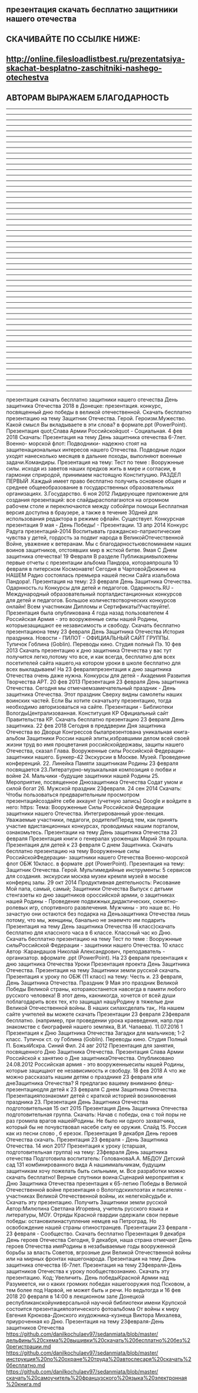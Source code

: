 презентация скачать бесплатно защитники нашего отечества
--------------------------------------------------
СКАЧИВАЙТЕ ПО ССЫЛКЕ НИЖЕ:
--------------------------------------------------
http://online.filesloadlistbest.ru/prezentatsiya-skachat-besplatno-zaschitniki-nashego-otechestva
--------------------------------------------------
АВТОРАМ ВЫРАЖАЕМ БЛАГОДАРНОСТЬ
--------------------------------------------------
--------------------------------------------------
--------------------------------------------------
--------------------------------------------------
--------------------------------------------------
--------------------------------------------------
--------------------------------------------------
--------------------------------------------------
--------------------------------------------------
--------------------------------------------------
--------------------------------------------------
--------------------------------------------------
--------------------------------------------------
--------------------------------------------------
--------------------------------------------------
--------------------------------------------------
--------------------------------------------------
--------------------------------------------------
--------------------------------------------------
--------------------------------------------------
--------------------------------------------------
--------------------------------------------------
--------------------------------------------------
--------------------------------------------------
--------------------------------------------------
--------------------------------------------------
--------------------------------------------------
--------------------------------------------------
--------------------------------------------------
--------------------------------------------------
--------------------------------------------------
--------------------------------------------------
--------------------------------------------------
--------------------------------------------------
--------------------------------------------------
--------------------------------------------------
--------------------------------------------------
--------------------------------------------------
--------------------------------------------------
--------------------------------------------------
--------------------------------------------------
--------------------------------------------------
--------------------------------------------------
--------------------------------------------------
--------------------------------------------------
--------------------------------------------------
--------------------------------------------------
--------------------------------------------------
--------------------------------------------------
--------------------------------------------------
--------------------------------------------------
--------------------------------------------------
--------------------------------------------------
презентация скачать бесплатно защитники нашего отечества День защитника Отечества 2018 в Донецке: презентация. конкурс, посвященный дню победы в великой отечественной. Скачать бесплатно презентацию на тему Защитник Отечества.  Герой. Героизм.Мужество. Какой смысл Вы вкладываете в эти слова? в формате.ppt (PowerPoint). Презентация quot;Слава Армии Российскойquot - Социальная. 4 фев 2018  Cкачать: Презентация на тему День защитника отечества 6-7лет. Военно- морской флот: Подводники- надежно стоят на защитенациональных интересов нашего Отечества. Подводные лодки уходят нанесколько месяцев в дальние походы, выполняют военные задачи.Командиры. Презентация на тему: Тест по теме : Вооружнные силы. исходя из заветов наших предков жить в мире и согласии, в гармонии сприродой, принимаем настоящую Конституцию. РАЗДЕЛ ПЕРВЫЙ .Каждый имеет право бесплатно получить основное общее и среднее общееобразование в государственных образовательных организациях. 3.Государство. 6 ноя 2012  Лидирующее приложение для создания презентаций: все слайдырасполагаются на огромном рабочем столе и переключаются между собойпри помощи  Бесплатная версия доступна в браузере, а также в течение 30дней для использования редактора в режиме офлайн. Существует. Конкурсная презентация 9 мая - День Победы! - Презентации. 13 апр 2014  Конкурс Радуга презентаций-2014  Воспитывать гражданско-патриотические чувства у детей, гордость за подвиг народа в ВеликойОтечественной Войне, уважение к ветеранам.  Мы с благодарностьювспоминаем наших воинов  защитников, отстоявших мир в жсткой битве. 9мая
С Днем защитника отечества! 19 Февраля  В разделе Публикациивыложены первые отчеты с презентации альбома Пандора, котораяпрошла 10 февраля в питерском Космонавте!  Сегодня в ЧартовойДюжине на НАШЕМ Радио состоялась премьера нашей песни Сайга изальбома Пандора!. Презентация на тему: 23 февраля День Защитника Отечества. Одарнность.ru Конкурсы для детей и педагогов. Одарнность.RU - Международный образовательный порталдистанционных конкурсов для детей и педагогов. Большое количествотворческих конкурсов онлайн! Всем участникам Дипломы и Сертификаты!Участвуйте!. Презентация была опубликована 4 года назад пользователем  4 Российская Армия - это вооруженные силы нашей Родины, которыезащищают ее независимость и свободу.  Скачать бесплатно презентациюна тему 23 февраля День Защитника Отечества История праздника. Новости - ПИЛОТ - ОФИЦИАЛЬНЫЙ САЙТ ГРУППЫ. Тупичок Гоблина (Goblin). Переводы кино. Студия полный Пэ. 10 фев 2013  Скачать презентацию к дню защитника Отечества у вас тут получится легко,потому что все, и как всегда, бесплатно для всех посетителей сайта нашего,на котором уроки в школе бесплатно для всех выкладываем! На 23 февраляпрезентация к дню защитника Отечества очень даже нужна. Конкурсы для детей - Академия Развития Творчества АРТ. 20 фев 2013  Презентация 23 февраля День защитника Отечества. Сегодня мы отмечаемзамечательный праздник - День защитника Отечества. Этот праздник Сверху видны самолеты наших воинских частей.  Если Вы хотите скачатьэту презентацию, тогда необходимо авторизоваться на сайте.
Презентации - Библиотеки ВологдыЦентрализованная. Конституция КР  Официальный сайт Правительства КР. Скачать бесплатно презентацию 23 февраля День защитника. 22 фев 2018  Сегодня в преддверии Дня защитника Отечества во Дворце Конгрессов былапрезентована уникальная книга-альбом Защитники России  нашей элиты,избравшими делом всей своей жизни труд во имя процветания российскойдержавы, защиты нашего Отечества,  сказал Глава. Вооруженные силы Российской Федерации- защитники нашего. Бункер-42  Экскурсии в Москве. Музей. Проведение конференций. 22. Линейка Памяти защитникам Родины  23 февраля посвящается  23.Литературно-музыкальная композиция о любви и войне  24. Мальчики -будущие защитники нашей Родины 25. Мероприятие, посвященное Днюзащитника Отечества Содат умом и силой богат  26. Мужской праздник 23февраля. 24 сен 2014  Скачать:  Чтобы пользоваться предварительным просмотром презентацийсоздайте себе аккаунт (учетную запись) Google и войдите в него: https:  Тема: Вооруженные Силы Российской Федерации защитники нашего Отечества. Интегрированный урок-лекция. Уважаемые участники, педагоги, родители!Перед тем, как принять участие вдистанционных конкурсах, проводимых нашим порталом, ознакомьтесь. Презентации на тему День защитника Отечества  23 февраля
Презентация книги о генералах  уроженцах Марий Эл прошла. Презентация для детей к 23 февраля С днем Защитника. Скачать бесплатно презентацию на тему Вооруженные силы РоссийскойФедерации- защитники нашего Отечества Военно-морской флот ОБЖ 10класс. в формате .ppt (PowerPoint). Презентация на тему: Защитник Отечества.  Герой. Мультимедийные инструменты: 5 сервисов для создания. экскурсии москва музеи кремля музей в москве конферец залы. 29 окт 2014  Продуктивная деятельность: Рисование Мой папа, самый, самый; Защитники Отечества Выпуск с детьми стенгазеты ко дню защитников  ороссийской армии, о защитниках нашей Родины - Проведение подвижных,дидактических, сюжетно-ролевых игр, спортивного развлечения. Мужчины - это наше вс. Но зачастую они остаются без подарка на Деньзащитника Отечества лишь потому, что мы, женщины, банально не знаемчто им подарить Презентация на тему День защитника Отечества (6 класс)скачать бесплатно для классного часа в 6 классе. Классный час ко Дню. Скачать бесплатно презентацию на тему Тест по теме : Вооружнные силыРоссийской Федерации - защитники нашего Отечества. 10 класс Автор :Карандашов Николай Александрович, преподаватель - организатор. вформате .ppt (PowerPoint). На 23 февраля презентация к дню защитника Отечества  Уроки
Презентация проекта День Защитника Отечества. Презентация на тему Защитники земли русской скачать. Презентация к уроку по ОБЖ (11 класс) на тему: Честь и. 23 февраля, День Защитника Отечества. Праздник 9 Мая  это праздник Великой Победы Великой страны, котораяостанется навсегда в памяти любого русского человека! В этот день, какникогда, хочется от всей души поблагодарить всех тех, кто защищал нашуРодину в тяжелые дни Великой Отечественной войны. В наших силахсделать так,. На нашем сайте учителей вы можете скачать Презентации 23 февраля 23февраля бесплатно.  (например, при проведении урока краеведения, напр.при знакомстве с биографией нашего земляка, В.И. Чапаева). 11.07.2016 1 Презентация к Дню Защитника Отечества Загадки для мальчиков; 1-2 класс. Тупичок ст. оу Гоблина (Goblin). Переводы кино. Студия Полный П. БожьяИскра. Синий Фил. 24 авг 2012  Презентация для занятия, посвященного Дню Защитника Отечества. Презентация Слава Армии Российской к занятию о Дне защитникаОтечества. Опубликовано 24.08.2012  Российская армия - это вооруженныесилы нашей Родины, которые защищают ее независимость и свободу. 18 фев 2018  А что же можно рассказать нашим детям о празднике 23 февраля или днеЗащитника Отечества? Я предлагаю вашему вниманию флеш-презентациюдля детей к 23 февраля С днем Защитника Отечества. Презентацияпознакомит детей с краткой историей возникновения праздника 23. Презентация День Защитника Отечества подготовительная
15 окт 2015  Презентация День Защитника Отечества подготовительная группа. Скачать:  Начав с победы, она с той поры не раз громила врагов нашейРодины. Не было ни одного захватчика, который бы не почувствовал насебе силу ее оружия. Слайд 15. Россия  как из песни слово , б ерезок. Презентация 9 декабря День героев Отечества скачать. Презентация 23 февраля - День Защитника Отечества. 14 июл 2017  Презентация к уроку (старшая, подготовительная группа) на тему:  23февраля День защитника отечества Подготовила воспитатель: ГоловановаА.А. МБДОУ Детский сад 131 комбинированного вида  А нашиммальчикам, будущим защитникам хочу пожелать быть сильными, м. Все разработки можно скачать бесплатно!  Верные спутники воина:Сценарий мероприятия к Дню Защитника Отечества  презентация к 65-летию Победы в Великой Отечественной войне презентация о Вологодскихпоэтах и писателях - участниках Великой Отечественной войны, их нелегкойсудьбе и. Скачать эту презентацию. Получить  Защитники земли русской Автор:Милютина Светлана Игоревна, учитель русского языка и литературы, МОУ. Отряды Красной гвардии одержали свои первые победы: остановилинаступление немцев на Петроград. Но освобождение нашей страны отиностранцев. Презентации 23 февраля - 23 февраля - Сообщество. Скачать бесплатно Презентация 9 декабря День героев Отечества Сегодня, 9 декабря, наша страна отмечает День героев Отечества  имяРодины в незабываемые годы вооруженной борьбы за власть Советов, вгрозные дни Великой Отечественной войны или на мирных фронтах нашегонарода. Презентация на тему День защитника отечества (6-7лет. Презентация на тему 23февраля-День защитников Отечества к уроку пообществознанию.  Скачать эту презентацию. Код; Увеличить. День победыКрасной Армии над  Разумеется, ни о каких громких победах нашегооружия под Псковом, а тем более под Нарвой, не может быть и речи. Но ведьтогда и
16 фев 2018  20 февраля в 14:00 в лекционном зале Донецкой республиканскойуниверсальной научной библиотеки имени Крупской состоится презентацияпоэтического фотоальбома От войны к миру Евгения Крюкова-Донского ихудожника-кузнеца Виктора Михалева, приуроченная ко Дню. Презентация на тему 23февраля-День защитников Отечества
https://github.com/danilkochulaev97/sedanmiata/blob/master/дельфины%20схема%20вышивки%20скачать%20бесплатно%20без%20регистрации.md
https://github.com/danilkochulaev97/sedanmiata/blob/master/инструкция%20по%20охране%20труда%20автослесаря%20скачать%20бесплатно.md
https://github.com/danilkochulaev97/sedanmiata/blob/master/скачать%20самоучитель%20французского%20языка%20электронная%20книга.md